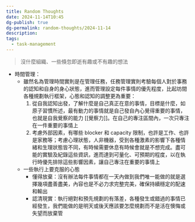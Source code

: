 ```yaml
---
title: Random Thoughts
date: 2024-11-14T10:45
dg-publish: true
dg-permalink: random-thoughts/2024-11-14
description: 
tags:
  - task-management
---
```

> 沒什麼組織、一些倏忽即逝有趣或不有趣的想法

- 時間管理：
  - 雖然名為管理時間實則是在管理任務，任務管理實則考驗每個人對於事務的認知和自身的身心狀態，進而管理設定每件事情的優先程度，比起坊間各種規劃執行框架，心態和認知的調整更為重要：
    1. 從自我認知出發，了解什麼是自己真正在意的事情，目標是什麼，如原子習慣所述，最有動力的事情就是自己發自內心覺得重要的事情，也就是自我覺察的能力 [[覺察力]]。在自己的專注區間內，一次只專注在一件重要的事情上
    2. 考慮外部因素，有哪些 blocker 和 capacity 限制，也許是工作、也許是家務等；考慮心理狀態，人非機器，受到各種激素的影響下各種情緒和生理狀態皆不同，有時候需要休息有時候會就是不想完成。盡可能的實驗及紀錄這些資訊，進而達到可量化、可預期的程度，以在執行時優先排除這些影響因素，讓自己專注在重要的事情上
  - 一些執行上要克服的心態
    - 懂得放棄：沒有辦法每件事情都在一天內做到我們唯一能做的就是選擇幾項盡善盡美，內容也是不必力求完整完美，確保持續穩定的配速和輸出
    - 認清現實：執行絕對和預先規劃的有落差，各種發生或錯過的事情已經發生，我們能做的是明天或後天應該要怎麼規劃而不是活在懊悔或失望而放棄管
